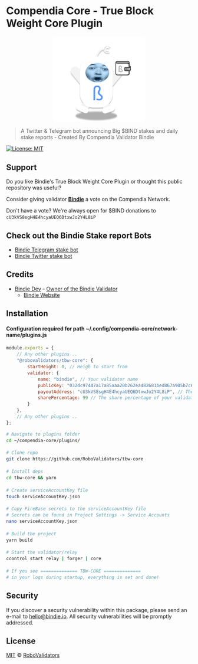 # Compendia Core - True Block Weight Core Plugin

<p align="center">
    <img src="./.github/bindie-pog-wallet-2.png" alt="bindie" width="250"/>

> A Twitter & Telegram bot announcing Big $BIND stakes and daily stake reports - Created By Compendia Validator Bindie

[![License: MIT](https://img.shields.io/badge/License-MIT-green.svg)](https://opensource.org/licenses/MIT)

## Support

Do you like Bindie's True Block Weight Core Plugin or thought this public repository was useful?

Consider giving validator **[Bindie](https://bindscan.io/wallets/bindie)** a vote on the Compendia Network.

Don't have a vote? We're always open for $BIND donations to `cU3kVS8sgH4E4hcyaUEQ6DtxwJo2Y4L8iP`

## Check out the Bindie Stake report Bots

- [Bindie Telegram stake bot](https://t.me/CompendiaStakes)
- [Bindie Twitter stake bot](https://twitter.com/BindieBot)

## Credits
- [Bindie Dev](https://t.me/BindieDev) - [Owner of the Bindie Validator](https://bindscan.io/wallets/bindie)
  - [Bindie Website](https://bindie.io/)

## Installation

#### Configuration required for path ~/.config/compendia-core/network-name/plugins.js

```javascript
module.exports = {
    // Any other plugins ..
    "@robovalidators/tbw-core": {
        startHeight: 0, // Heigh to start from
        validator: {
            name: "bindie", // Your validator name
            publicKey: "032dc97447a17a85aaa20b262ea482681bed867a905b7c61487bc506a7b939bbc5", // Your validator public key
            payoutAddress: "cU3kVS8sgH4E4hcyaUEQ6DtxwJo2Y4L8iP", // The address you'd like to receive your validator cut on
            sharePercentage: 99 // The share percentage of your validator
        }
    },
    // Any other plugins ..
};
```

```bash
# Navigate to plugins folder
cd ~/compendia-core/plugins/

# Clone repo
git clone https://github.com/RoboValidators/tbw-core

# Install deps
cd tbw-core && yarn

# Create serviceAccountKey file
touch serviceAccountKey.json

# Copy FireBase secrets to the serviceAccountKey file
# Secrets can be found in Project Settings -> Service Accounts
nano serviceAccountKey.json

# Build the project
yarn build

# Start the validator/relay
ccontrol start relay | forger | core

# If you see ============== TBW-CORE ==============
# in your logs during startup, everything is set and done!

```

## Security

If you discover a security vulnerability within this package, please send an e-mail to hello@bindie.io. All security vulnerabilities will be promptly addressed.

## License

[MIT](LICENSE) © [RoboValidators](https://bindie.io/)
